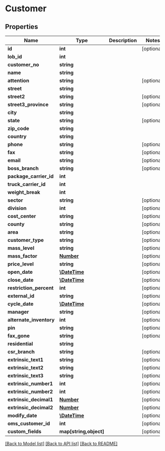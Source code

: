 # Customer

## Properties
Name | Type | Description | Notes
------------ | ------------- | ------------- | -------------
**id** | **int** |  | [optional] 
**lob_id** | **int** |  | 
**customer_no** | **string** |  | 
**name** | **string** |  | 
**attention** | **string** |  | [optional] 
**street** | **string** |  | 
**street2** | **string** |  | [optional] 
**street3_province** | **string** |  | [optional] 
**city** | **string** |  | 
**state** | **string** |  | [optional] 
**zip_code** | **string** |  | 
**country** | **string** |  | 
**phone** | **string** |  | [optional] 
**fax** | **string** |  | [optional] 
**email** | **string** |  | [optional] 
**boss_branch** | **string** |  | [optional] 
**package_carrier_id** | **int** |  | 
**truck_carrier_id** | **int** |  | 
**weight_break** | **int** |  | 
**sector** | **string** |  | [optional] 
**division** | **int** |  | [optional] 
**cost_center** | **string** |  | [optional] 
**county** | **string** |  | [optional] 
**area** | **string** |  | [optional] 
**customer_type** | **string** |  | [optional] 
**mass_level** | **string** |  | [optional] 
**mass_factor** | [**Number**](Number.md) |  | [optional] 
**price_level** | **string** |  | [optional] 
**open_date** | [**\DateTime**](\DateTime.md) |  | [optional] 
**close_date** | [**\DateTime**](\DateTime.md) |  | [optional] 
**restriction_percent** | **int** |  | [optional] 
**external_id** | **string** |  | [optional] 
**cycle_date** | [**\DateTime**](\DateTime.md) |  | [optional] 
**manager** | **string** |  | [optional] 
**alternate_inventory** | **int** |  | [optional] 
**pin** | **string** |  | [optional] 
**fax_gone** | **string** |  | [optional] 
**residential** | **string** |  | 
**csr_branch** | **string** |  | [optional] 
**extrinsic_text1** | **string** |  | [optional] 
**extrinsic_text2** | **string** |  | [optional] 
**extrinsic_text3** | **string** |  | [optional] 
**extrinsic_number1** | **int** |  | [optional] 
**extrinsic_number2** | **int** |  | [optional] 
**extrinsic_decimal1** | [**Number**](Number.md) |  | [optional] 
**extrinsic_decimal2** | [**Number**](Number.md) |  | [optional] 
**modify_date** | [**\DateTime**](\DateTime.md) |  | [optional] 
**oms_customer_id** | **int** |  | [optional] 
**custom_fields** | **map[string,object]** |  | [optional] 

[[Back to Model list]](../README.md#documentation-for-models) [[Back to API list]](../README.md#documentation-for-api-endpoints) [[Back to README]](../README.md)


